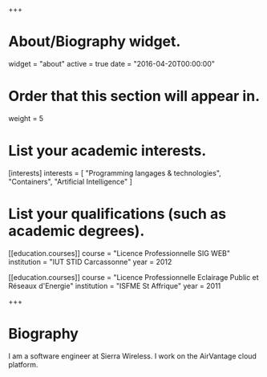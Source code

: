 +++
# About/Biography widget.
widget = "about"
active = true
date = "2016-04-20T00:00:00"

# Order that this section will appear in.
weight = 5

# List your academic interests.
[interests]
  interests = [
    "Programming langages & technologies",
    "Containers",
    "Artificial Intelligence"
  ]

# List your qualifications (such as academic degrees).
[[education.courses]]
  course = "Licence Professionnelle SIG WEB"
  institution = "IUT STID Carcassonne"
  year = 2012

[[education.courses]]
  course = "Licence Professionnelle Eclairage Public et Réseaux d'Energie"
  institution = "ISFME St Affrique"
  year = 2011
 
+++

# Biography

I am a software engineer at Sierra Wireless. I work on the AirVantage cloud platform.